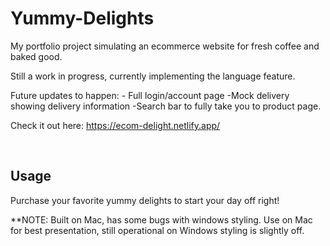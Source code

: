 # Yummy-Delights

My portfolio project simulating an ecommerce website for fresh coffee and baked good.

Still a work in progress, currently implementing the language feature.

Future updates to happen: - Full login/account page -Mock delivery showing delivery information -Search bar to fully take you to product page.

Check it out here: https://ecom-delight.netlify.app/

&nbsp;

## Usage

Purchase your favorite yummy delights to start your day off right!

**NOTE: Built on Mac, has some bugs with windows styling. Use on Mac for best presentation, still operational on Windows styling is slightly off. 
